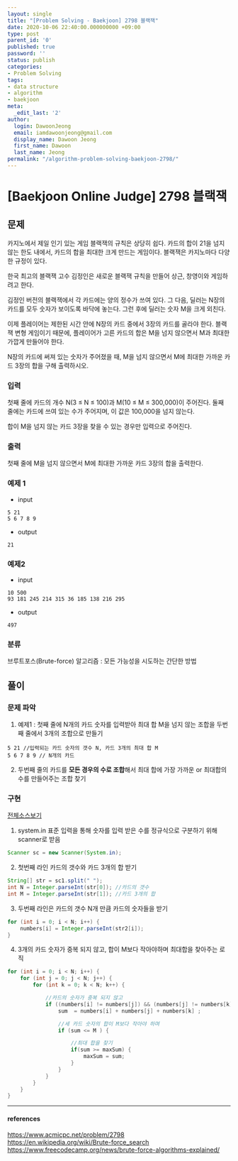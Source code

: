 ```yaml
---
layout: single
title: "[Problem Solving - Baekjoon] 2798 블랙잭"
date: 2020-10-06 22:40:00.000000000 +09:00
type: post
parent_id: '0'
published: true
password: ''
status: publish
categories:
- Problem Solving
tags:
- data structure
- algorithm
- baekjoon
meta:
  _edit_last: '2'
author:
  login: DawoonJeong
  email: iamdawoonjeong@gmail.com
  display_name: Dawoon Jeong
  first_name: Dawoon
  last_name: Jeong
permalink: "/algorithm-problem-solving-baekjoon-2798/"
---
```

# [Baekjoon Online Judge] 2798 블랙잭

## 문제
카지노에서 제일 인기 있는 게임 블랙잭의 규칙은 상당히 쉽다. 카드의 합이 21을 넘지 않는 한도 내에서, 카드의 합을 최대한 크게 만드는 게임이다. 블랙잭은 카지노마다 다양한 규정이 있다.

한국 최고의 블랙잭 고수 김정인은 새로운 블랙잭 규칙을 만들어 상근, 창영이와 게임하려고 한다.

김정인 버전의 블랙잭에서 각 카드에는 양의 정수가 쓰여 있다. 그 다음, 딜러는 N장의 카드를 모두 숫자가 보이도록 바닥에 놓는다. 그런 후에 딜러는 숫자 M을 크게 외친다.

이제 플레이어는 제한된 시간 안에 N장의 카드 중에서 3장의 카드를 골라야 한다. 블랙잭 변형 게임이기 때문에, 플레이어가 고른 카드의 합은 M을 넘지 않으면서 M과 최대한 가깝게 만들어야 한다.

N장의 카드에 써져 있는 숫자가 주어졌을 때, M을 넘지 않으면서 M에 최대한 가까운 카드 3장의 합을 구해 출력하시오.


### 입력
첫째 줄에 카드의 개수 N(3 ≤ N ≤ 100)과 M(10 ≤ M ≤ 300,000)이 주어진다. 둘째 줄에는 카드에 쓰여 있는 수가 주어지며, 이 값은 100,000을 넘지 않는다.

합이 M을 넘지 않는 카드 3장을 찾을 수 있는 경우만 입력으로 주어진다.


### 출력
첫째 줄에 M을 넘지 않으면서 M에 최대한 가까운 카드 3장의 합을 출력한다.



### 예제 1
- input
```
5 21
5 6 7 8 9
```

- output
```
21
```


### 예제2
- input
```
10 500
93 181 245 214 315 36 185 138 216 295
```

- output
```
497
```


### 분류
브루트포스(Brute-force) 알고리즘 : 모든 가능성을 시도하는 간단한 방법



## 풀이

### 문제 파악
1. 예제1 : 첫째 줄에 N개의 카드 숫자를 입력받아 최대 합 M을 넘지 않는 조합을 두번 째 줄에서 3개의 조합으로 만들기
```
5 21 //입력되는 카드 숫자의 갯수 N, 카드 3개의 최대 합 M
5 6 7 8 9 // N개의 카드
```
2. 두번째 줄의 카드를 **모든 경우의 수로 조합**해서 최대 합에 가장 가까운 or 최대합의 수를 만들어주는 조합 찾기  


### 구현

[전체소스보기](https://github.com/iamdawoonjeong/java-datastructure-algorithm/blob/master/java-algorithm-problem-solving/src/baekjoon/blackjack2798/Main.java)


1. system.in 표준 입력을 통해 숫자를 입력 받은 수를 정규식으로 구분하기 위해 scanner로 받음
```java
Scanner sc = new Scanner(System.in);
```

2. 첫번째 라인 카드의 갯수와 카드 3개의 합 받기
```java
String[] str = sc1.split(" ");
int N = Integer.parseInt(str[0]); //카드의 갯수
int M = Integer.parseInt(str[1]); //카드 3개의 합
```

3. 두번째 라인은 카드의 갯수 N개 만큼  카드의 숫자들을 받기
```java
for (int i = 0; i < N; i++) {
    numbers[i] = Integer.parseInt(str2[i]);
}
```

4. 3개의 카드 숫자가 중복 되지 않고, 합이 M보다 작아야하며 최대합을 찾아주는 로직
```java
for (int i = 0; i < N; i++) {
    for (int j = 0; j < N; j++) {
        for (int k = 0; k < N; k++) {

            //카드의 숫자가 중복 되지 않고
            if ((numbers[i] != numbers[j]) && (numbers[j] != numbers[k]) && (numbers[i] != numbers[k])) {
                sum  = numbers[i] + numbers[j] + numbers[k] ;

                //세 카드 숫자의 합이 M보다 작아야 하며
                if (sum <= M ) {

					//최대 합을 찾기
                    if(sum >= maxSum) {
                        maxSum = sum;
                    }
                }
            }
        }
    }
}
```    


---
#### references

<https://www.acmicpc.net/problem/2798>  
<https://en.wikipedia.org/wiki/Brute-force_search>  
<https://www.freecodecamp.org/news/brute-force-algorithms-explained/>  
